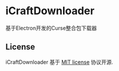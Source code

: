 # iCraftDownloader

基于Electron开发的Curse整合包下载器

## License

iCraftDownloader 基于 [MIT license](https://to2mbn.github.io/authlib-agent/LICENSE.txt) 协议开源.